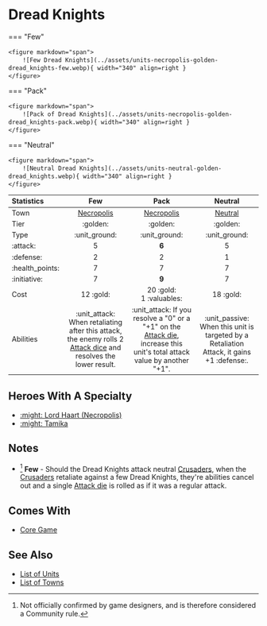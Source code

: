 # Dread Knights

=== "Few"

    <figure markdown="span">
        ![Few Dread Knights](../assets/units-necropolis-golden-dread_knights-few.webp){ width="340" align=right }
    </figure>

=== "Pack"

    <figure markdown="span">
        ![Pack of Dread Knights](../assets/units-necropolis-golden-dread_knights-pack.webp){ width="340" align=right }
    </figure>

=== "Neutral"

    <figure markdown="span">
        ![Neutral Dread Knights](../assets/units-neutral-golden-dread_knights.webp){ width="340" align=right }
    </figure>


| Statistics | Few | Pack | Neutral |
| :--- | :---: | :---: | :---: |
| Town | [Necropolis](../towns/necropolis.md) | [Necropolis](../towns/necropolis.md) | [Neutral](../towns/neutral.md) |
| Tier | :golden: | :golden: | :golden: |
| Type | :unit_ground: | :unit_ground: | :unit_ground: |
| :attack: | 5 | **6** | 5 |
| :defense: | 2 | 2 | 1 |
| :health_points: | 7 | 7 | 7 |
| :initiative: | 7 | **9** | 7 |
| Cost | 12 :gold: | 20 :gold:<br>1 :valuables: | 18 :gold: |
| Abilities | :unit_attack: When retaliating after this attack, the enemy rolls 2 [Attack dice](../dice.md#attack-die) and resolves the lower result. | :unit_attack: If you resolve a "0" or a "+1" on the [Attack die](../dice.md#attack-die), increase this unit's total attack value by another "+1". | :unit_passive: When this unit is targeted by a Retaliation Attack, it gains +1 :defense:. |


## Heroes With A Specialty

- [:might: Lord Haart (Necropolis)](../heroes/lord_haart_necropolis.md#specialty)
- [:might: Tamika](../heroes/tamika.md#specialty)


## Notes

- [^1] **Few** - Should the Dread Knights attack neutral [Crusaders](../units/crusaders.md), when the [Crusaders](../units/crusaders.md) retaliate against a few Dread Knights, they're abilities cancel out and a single [Attack die](../dice.md#attack-die) is rolled as if it was a regular attack.


## Comes With

- [Core Game](../content/core_game.md)


## See Also

- [List of Units](index.md)
- [List of Towns](../towns/index.md)


[^1]: Not officially confirmed by game designers, and is therefore considered a Community rule.
